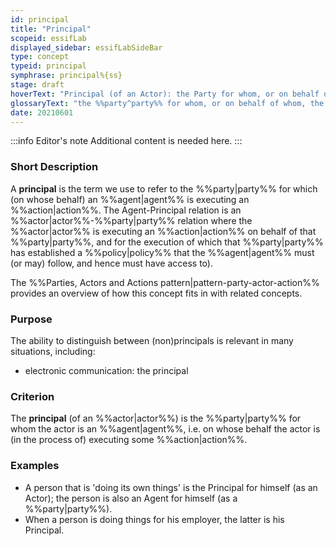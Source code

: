```yaml
---
id: principal
title: "Principal"
scopeid: essifLab
displayed_sidebar: essifLabSideBar
type: concept
typeid: principal
symphrase: principal%{ss}
stage: draft
hoverText: "Principal (of an Actor): the Party for whom, or on behalf of whom, the Actor is executing an Action (this Actor is then called an Agent of that Party)."
glossaryText: "the %%party^party%% for whom, or on behalf of whom, the %%actor^actor%% is executing an %%action^action%% (this %%actor^actor%% is then called an %%agent^agent%% of that %%party^party%%)."
date: 20210601
---
```


:::info Editor's note
Additional content is needed here.
:::

### Short Description
A **principal** is the term we use to refer to the %%party|party%% for which (on whose behalf) an %%agent|agent%% is executing an %%action|action%%. The Agent-Principal relation is an %%actor|actor%%-%%party|party%% relation where the %%actor|actor%% is executing an %%action|action%% on behalf of that %%party|party%%, and for the execution of which that %%party|party%% has established a %%policy|policy%% that the %%agent|agent%% must (or may) follow, and hence must have access to).

The %%Parties, Actors and Actions pattern|pattern-party-actor-action%% provides an overview of how this concept fits in with related concepts.

### Purpose
The ability to distinguish between (non)principals is relevant in many situations, including:
- electronic communication: the principal

### Criterion
The **principal** (of an %%actor|actor%%) is the %%party|party%% for whom the actor is an %%agent|agent%%, i.e. on whose behalf the actor is (in the process of) executing some %%action|action%%.

### Examples

- A person that is 'doing its own things' is the Principal for himself (as an Actor); the person is also an Agent for himself (as a %%party|party%%).
- When a person is doing things for his employer, the latter is his Principal.
